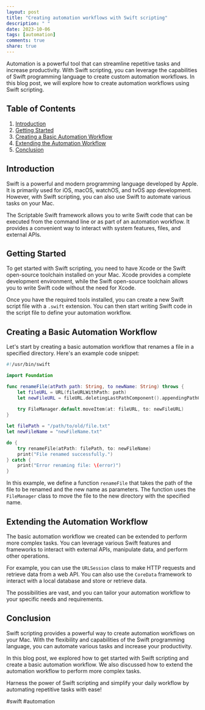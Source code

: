 ```yaml
---
layout: post
title: "Creating automation workflows with Swift scripting"
description: " "
date: 2023-10-06
tags: [automation]
comments: true
share: true
---
```


Automation is a powerful tool that can streamline repetitive tasks and increase productivity. With Swift scripting, you can leverage the capabilities of Swift programming language to create custom automation workflows. In this blog post, we will explore how to create automation workflows using Swift scripting.

## Table of Contents
1. [Introduction](#introduction)
2. [Getting Started](#getting-started)
3. [Creating a Basic Automation Workflow](#creating-a-basic-automation-workflow)
4. [Extending the Automation Workflow](#extending-the-automation-workflow)
5. [Conclusion](#conclusion)

## Introduction<a name="introduction"></a>

Swift is a powerful and modern programming language developed by Apple. It is primarily used for iOS, macOS, watchOS, and tvOS app development. However, with Swift scripting, you can also use Swift to automate various tasks on your Mac.

The Scriptable Swift framework allows you to write Swift code that can be executed from the command line or as part of an automation workflow. It provides a convenient way to interact with system features, files, and external APIs.

## Getting Started<a name="getting-started"></a>

To get started with Swift scripting, you need to have Xcode or the Swift open-source toolchain installed on your Mac. Xcode provides a complete development environment, while the Swift open-source toolchain allows you to write Swift code without the need for Xcode.

Once you have the required tools installed, you can create a new Swift script file with a `.swift` extension. You can then start writing Swift code in the script file to define your automation workflow.

## Creating a Basic Automation Workflow<a name="creating-a-basic-automation-workflow"></a>

Let's start by creating a basic automation workflow that renames a file in a specified directory. Here's an example code snippet:

```swift
#!/usr/bin/swift

import Foundation

func renameFile(atPath path: String, to newName: String) throws {
    let fileURL = URL(fileURLWithPath: path)
    let newFileURL = fileURL.deletingLastPathComponent().appendingPathComponent(newName)
    
    try FileManager.default.moveItem(at: fileURL, to: newFileURL)
}

let filePath = "/path/to/old/file.txt"
let newFileName = "newFileName.txt"

do {
    try renameFile(atPath: filePath, to: newFileName)
    print("File renamed successfully.")
} catch {
    print("Error renaming file: \(error)")
}
```

In this example, we define a function `renameFile` that takes the path of the file to be renamed and the new name as parameters. The function uses the `FileManager` class to move the file to the new directory with the specified name.

## Extending the Automation Workflow<a name="extending-the-automation-workflow"></a>

The basic automation workflow we created can be extended to perform more complex tasks. You can leverage various Swift features and frameworks to interact with external APIs, manipulate data, and perform other operations.

For example, you can use the `URLSession` class to make HTTP requests and retrieve data from a web API. You can also use the `CoreData` framework to interact with a local database and store or retrieve data.

The possibilities are vast, and you can tailor your automation workflow to your specific needs and requirements.

## Conclusion<a name="conclusion"></a>

Swift scripting provides a powerful way to create automation workflows on your Mac. With the flexibility and capabilities of the Swift programming language, you can automate various tasks and increase your productivity.

In this blog post, we explored how to get started with Swift scripting and create a basic automation workflow. We also discussed how to extend the automation workflow to perform more complex tasks.

Harness the power of Swift scripting and simplify your daily workflow by automating repetitive tasks with ease!

\#swift #automation